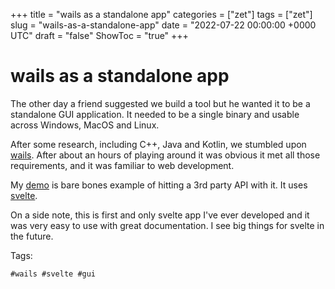 +++
title = "wails as a standalone app"
categories = ["zet"]
tags = ["zet"]
slug = "wails-as-a-standalone-app"
date = "2022-07-22 00:00:00 +0000 UTC"
draft = "false"
ShowToc = "true"
+++

# wails as a standalone app

The other day a friend suggested we build a tool but he wanted it to be
a standalone GUI application. It needed to be a single binary and usable
across Windows, MacOS and Linux. 

After some research, including C++, Java and Kotlin, we stumbled upon 
[wails](https://wails.dev). After about an hours of playing around it was 
obvious it met all those requirements, and it was familiar to web development.

My [demo](https://github.com/danielmichaels/wails-demo) is bare bones 
example of hitting a 3rd party API with it. It uses [svelte](https://svelte.dev).

On a side note, this is first and only svelte app I've ever developed and 
it was very easy to use with great documentation. I see big things for
svelte in the future.

Tags:

    #wails #svelte #gui


